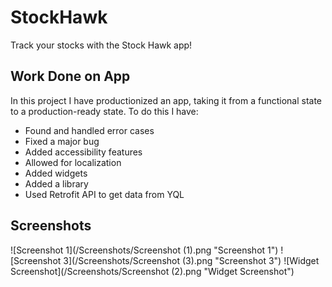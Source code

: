 # StockHawk
Track your stocks with the Stock Hawk app!

## Work Done on App
 In this project I have productionized an app, taking it from a functional state to a production-ready state. To do this I have:
 
 * Found and handled error cases
 * Fixed a major bug
 * Added accessibility features
 * Allowed for localization
 * Added widgets
 * Added a library
 * Used Retrofit API to get data from YQL
 
## Screenshots
![Screenshot 1](/Screenshots/Screenshot (1).png "Screenshot 1")
![Screenshot 3](/Screenshots/Screenshot (3).png "Screenshot 3")
![Widget Screenshot](/Screenshots/Screenshot (2).png "Widget Screenshot")
